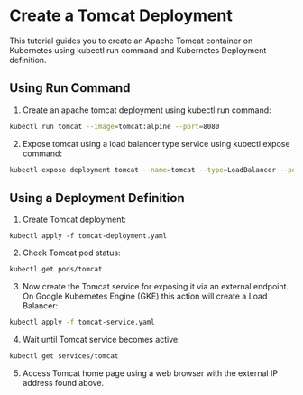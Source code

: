 # Create a Tomcat Deployment

This tutorial guides you to create an Apache Tomcat container on Kubernetes using kubectl run command and Kubernetes Deployment definition.

## Using Run Command

1. Create an apache tomcat deployment using kubectl run command:

```bash
kubectl run tomcat --image=tomcat:alpine --port=8080
```

2. Expose tomcat using a load balancer type service using kubectl expose command:

```bash
kubectl expose deployment tomcat --name=tomcat --type=LoadBalancer --port=80 --target-port=8080
```

## Using a Deployment Definition

1. Create Tomcat deployment:

```
kubectl apply -f tomcat-deployment.yaml
```

2. Check Tomcat pod status:

```bash
kubectl get pods/tomcat
```

3. Now create the Tomcat service for exposing it via an external endpoint. On Google Kubernetes Engine (GKE) this action will create a Load Balancer:

```bash
kubectl apply -f tomcat-service.yaml
```

4. Wait until Tomcat service becomes active:

```bash
kubectl get services/tomcat
```

5. Access Tomcat home page using a web browser with the external IP address found above.